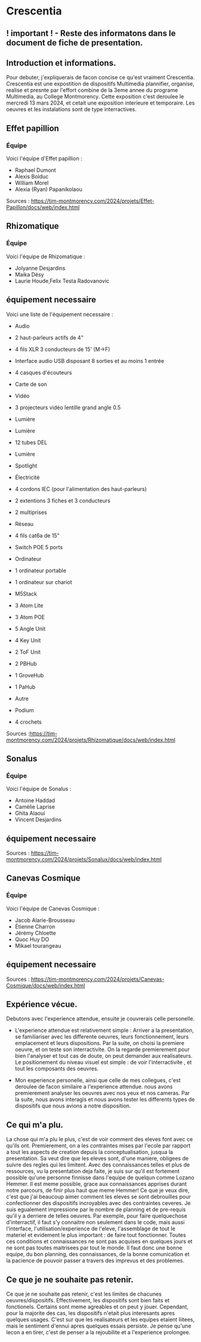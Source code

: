 # Crescentia

## ! important ! - Reste des informatons dans le document de fiche de presentation.

## Introduction et informations.
Pour debuter, j'expliquerais de facon concise ce qu'est vraiment Crescentia. Crescentia est une expostition de dispositifs Multimedia plannifier, organise, realise et presnte par l'effort combine de la 3eme annee du programe Multimedia, au College Montmorency. Cette exposition c'est deroulee le mercredi 13 mars 2024, et cetait une exposition interieure et temporaire. Les oeuvres et les instalations sont de type interractives.


## Effet papillion

### Équipe
Voici l'équipe d'Effet papillion :
- Raphael Dumont
- Alexis Bolduc
- William Morel
- Alexia (Ryan) Papanikolaou

Sources : https://tim-montmorency.com/2024/projets/Effet-Papillon/docs/web/index.html

## Rhizomatique

### Équipe
Voici l'équipe de Rhizomatique :

- Jolyanne Desjardins
- Maika Désy
- Laurie Houde¸Felix Testa Radovanovic

## équipement necessaire 
Voici une liste de l'équipement necessaire :

- Audio

- 2 haut-parleurs actifs de 4"
- 4 fils XLR 3 conducteurs de 15' (M->F)
- Interface audio USB disposant 8 sorties et au moins 1 entrée
- 4 casques d'écouteurs
- Carte de son
- Vidéo

- 3 projecteurs vidéo lentille grand angle 0.5
- Lumière

- Lumière
- 12 tubes DEL
- Lumière
- Spotlight
- Électricité

- 4 cordons IEC (pour l'alimentation des haut-parleurs)
- 2 extentions 3 fiches et 3 conducteurs
- 2 multiprises
- Réseau

- 4 fils cat6a de 15"
- Switch POE 5 ports
- Ordinateur

- 1 ordinateur portable
- 1 ordinateur sur chariot
- M5Stack

- 3 Atom Lite
- 3 Atom POE
- 5 Angle Unit
- 4 Key Unit
- 2 ToF Unit
- 2 PBHub
- 1 GroveHub
- 1 PaHub
- Autre

- Podium
- 4 crochets

Sources :https://tim-montmorency.com/2024/projets/Rhizomatique/docs/web/index.html

## Sonalus




### Équipe
Voici l'équipe de Sonalus :

- Antoine Haddad
- Camélie Laprise
- Ghita Alaoui
- Vincent Desjardins

## équipement necessaire 

Sources : https://tim-montmorency.com/2024/projets/Sonalux/docs/web/index.html

## Canevas Cosmique

### Équipe
Voici l'équipe de  Canevas Cosmique :

- Jacob Alarie-Brousseau
- Étienne Charron
- Jérémy Chloette
- Quoc Huy DO
- Mikael tourangeau

## équipement necessaire 

Sources : https://tim-montmorency.com/2024/projets/Canevas-Cosmique/docs/web/index.html



## Expérience vécue.

Debutons avec l'experience attendue, ensuite je couvrerais celle personelle.

- L'experience attendue est relativement simple : Arriver a la presentation, se familiariser avec les differente oeuvres, leurs fonctionnement, leurs emplacement et leurs dispositions. Par la suite, on choisi la premiere oeuvre, et on teste son interractivite. On la regarde premierement pour bien l'analyser et tout cas de doute, on peut demander aux realisateurs. Le positionement du niveau visuel est simple : de voir l'interractivite , et tout les composants des oeuvres.
  
- Mon experience personelle, ainsi que celle de mes collegues, c'est deroulee de facon similaire a l'experience attendue. nous avons premierement analyser les oeuvres avec nos yeux et nos cameras. Par la suite, nous avons interagis et nous avons tester les differents types de dispositifs que nous avions a notre disposition.


## Ce qui m'a plu.
La chose qui m'a plu le plus, c'est de voir comment des eleves font avec ce qu'ils ont. Premierement, on a les contraintes mises par l'ecole par rapport a tout les aspects de creation depuis la conceptualisation, jusqua la presentation. Sa veut dire que les eleves sont, d'une maniere, obligees de suivre des regles qui les limitent. Avec des connaissances telles et plus de ressources, vu la presentation deja faite, je suis sur qu'il est fortement possible qu'une personne finnisse dans l'equipe de quelqun comme Lozano Hemmer. Il est meme possible, grace aux connaissances apprises durant notre parcours, de finir plus haut que meme Hemmer! Ce que je veux dire, c'est que j'ai beaucoup aimer comment les eleves se sont debrouilles pour confectionner des dispositifs incroyables avec des contraintes ceveres. Je suis egualement impressione par le nombre de planning et de pre-requis qu'il y a derriere de telles oeuvres. Par exemple, pour faire quelquechose d'interractif, il faut s'y connaitre non seulement dans le code, mais aussi l'interface, l'utilisation/experience de l'eleve, l'assemblage de tout le materiel et evidement le plus important : de faire tout fonctionner. Toutes ces conditions et connaissances ne sont pas acquises en quelques jours et ne sont pas toutes maitrisees par tout le monde. Il faut donc une bonne equipe, du bon planning, des connaissances, de la bonne comunication et la pacience de pouvoir passer a travers des imprevus et des problemes.

## Ce que je ne souhaite pas retenir.
Ce que je ne souhaite pas retenir, c'est les limites de chacunes oeuvres/dispositifs. Effectivement, les dispositifs sont bien faits et fonctionels. Certains sont meme agreables et on peut y jouer. Cependant, pour la majorite des cas, les dispositifs n'etait plus interesants apres quelques usages. C'est sur que les realisateurs et les equipes etaient liitees, mais le sentiment d'ennui apres quelques essais persiste. Je pense qu'une lecon a en tirer, c'est de penser a la rejoubilite et a l'experience prolongee.

